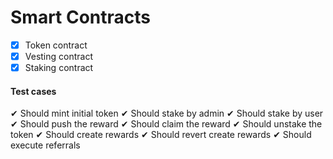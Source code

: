 # Smart Contracts

- [x] Token contract
- [x] Vesting contract
- [x] Staking contract

#### Test cases

✔ Should mint initial token
✔ Should stake by admin
✔ Should stake by user
✔ Should push the reward
✔ Should claim the reward
✔ Should unstake the token
✔ Should create rewards
✔ Should revert create rewards
✔ Should execute referrals
